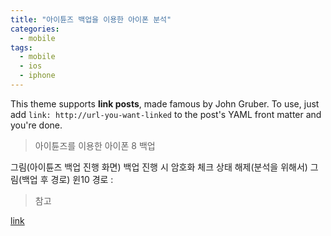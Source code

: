 ```yaml
---
title: "아이튠즈 백업을 이용한 아이폰 분석"
categories:
  - mobile
tags:
  - mobile
  - ios
  - iphone
---
```


This theme supports **link posts**, made famous by John Gruber. To use, just add `link: http://url-you-want-linked` to the post's YAML front matter and you're done.

> 아이튠즈를 이용한 아이폰 8 백업

그림(아이튠즈 백업 진행 화면)
백업 진행 시 암호화 체크 상태 해제(분석을 위해서)
그림(백업 후 경로)
윈10 경로 : 


> 참고

[link](#)
